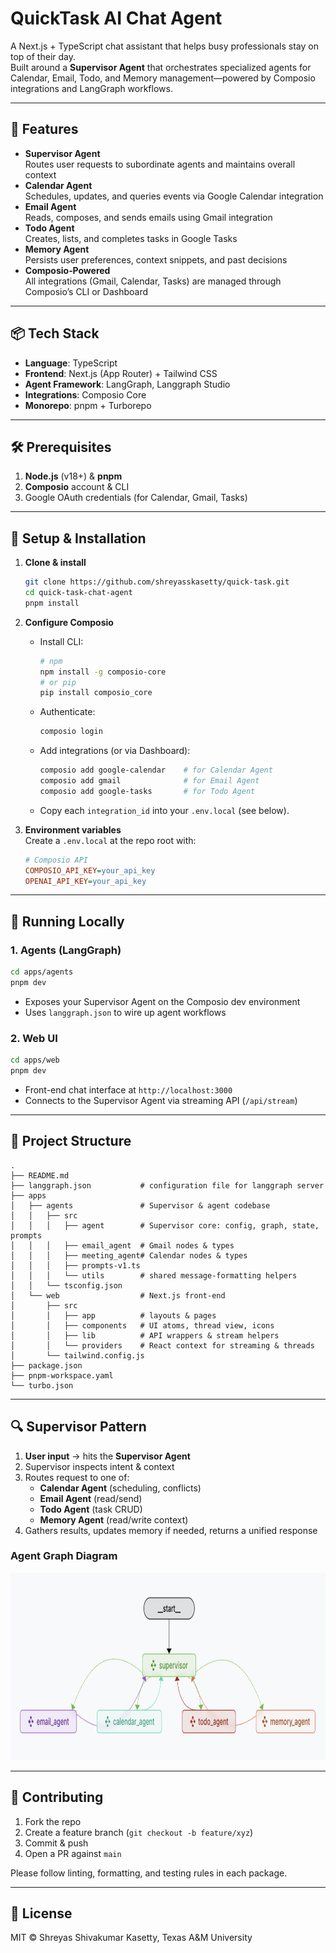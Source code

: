 # QuickTask AI Chat Agent

A Next.js + TypeScript chat assistant that helps busy professionals stay on top of their day.  
Built around a **Supervisor Agent** that orchestrates specialized agents for Calendar, Email, Todo, and Memory management—powered by Composio integrations and LangGraph workflows.

---

## 🚀 Features

- **Supervisor Agent**  
  Routes user requests to subordinate agents and maintains overall context  
- **Calendar Agent**  
  Schedules, updates, and queries events via Google Calendar integration  
- **Email Agent**  
  Reads, composes, and sends emails using Gmail integration  
- **Todo Agent**  
  Creates, lists, and completes tasks in Google Tasks  
- **Memory Agent**  
  Persists user preferences, context snippets, and past decisions  
- **Composio‑Powered**  
  All integrations (Gmail, Calendar, Tasks) are managed through Composio’s CLI or Dashboard  

---

## 📦 Tech Stack

- **Language**: TypeScript  
- **Frontend**: Next.js (App Router) + Tailwind CSS  
- **Agent Framework**: LangGraph, Langgraph Studio
- **Integrations**: Composio Core  
- **Monorepo**: pnpm + Turborepo  
---

## 🛠️ Prerequisites

1. **Node.js** (v18+) & **pnpm**  
2. **Composio** account & CLI  
3. Google OAuth credentials (for Calendar, Gmail, Tasks)  
---

## 🔧 Setup & Installation

1. **Clone & install**  
   ```bash
   git clone https://github.com/shreyasskasetty/quick-task.git
   cd quick-task-chat-agent
   pnpm install
   ```

2. **Configure Composio**  
   - Install CLI:  
     ```bash
     # npm
     npm install -g composio-core
     # or pip
     pip install composio_core
     ```
   - Authenticate:  
     ```bash
     composio login
     ```
   - Add integrations (or via Dashboard):  
     ```bash
     composio add google-calendar    # for Calendar Agent
     composio add gmail              # for Email Agent
     composio add google-tasks       # for Todo Agent
     ```
   - Copy each `integration_id` into your `.env.local` (see below).

3. **Environment variables**  
   Create a `.env.local` at the repo root with:
   ```ini
   # Composio API
   COMPOSIO_API_KEY=your_api_key
   OPENAI_API_KEY=your_api_key
   ```
---

## 🚀 Running Locally

### 1. Agents (LangGraph)

```bash
cd apps/agents
pnpm dev
```
- Exposes your Supervisor Agent on the Composio dev environment  
- Uses `langgraph.json` to wire up agent workflows  

### 2. Web UI

```bash
cd apps/web
pnpm dev
```
- Front-end chat interface at `http://localhost:3000`  
- Connects to the Supervisor Agent via streaming API (`/api/stream`)  

---

## 📂 Project Structure

```
.
├── README.md
├── langgraph.json           # configuration file for langgraph server
├── apps
│   ├── agents               # Supervisor & agent codebase
│   │   ├── src
│   │   │   ├── agent        # Supervisor core: config, graph, state, prompts
│   │   │   ├── email_agent  # Gmail nodes & types
│   │   │   ├── meeting_agent# Calendar nodes & types
│   │   │   ├── prompts-v1.ts
│   │   │   └── utils        # shared message‑formatting helpers
│   │   └── tsconfig.json
│   └── web                  # Next.js front‑end
│       ├── src
│       │   ├── app          # layouts & pages
│       │   ├── components   # UI atoms, thread view, icons
│       │   ├── lib          # API wrappers & stream helpers
│       │   └── providers    # React context for streaming & threads
│       └── tailwind.config.js
├── package.json
├── pnpm-workspace.yaml
└── turbo.json
```

---

## 🔍 Supervisor Pattern

1. **User input** → hits the **Supervisor Agent**  
2. Supervisor inspects intent & context  
3. Routes request to one of:
   - **Calendar Agent** (scheduling, conflicts)  
   - **Email Agent** (read/send)  
   - **Todo Agent** (task CRUD)  
   - **Memory Agent** (read/write context)  
4. Gathers results, updates memory if needed, returns a unified response  

### Agent Graph Diagram
<img src="static/agent_graph.png" alt="Agent Graph" width="700" height="300"/>

---

## 🤝 Contributing

1. Fork the repo  
2. Create a feature branch (`git checkout -b feature/xyz`)  
3. Commit & push  
4. Open a PR against `main`  

Please follow linting, formatting, and testing rules in each package.

---

## 📄 License

MIT © Shreyas Shivakumar Kasetty, Texas A&M University